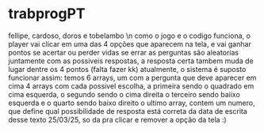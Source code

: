 # trabprogPT
fellipe, cardoso, doros e tobelambo \n
como o jogo e o codigo funciona, o player vai clicar em uma das 4 opções que aparecem na tela, e vai ganhar pontos se acertar ou perder vidas se errar
as perguntas são aleatorias juntamente com as possiveis respostas, a resposta certa tambem muda de lugar dentre os 4 pontos (falta fazer kk)
atualmente, o sistema é suposto funcionar assim:
temos 6 arrays, um com a pergunta que deve aparecer em cima
4 arrays com cada possivel escolha, a primeira sendo o quadrado em cima esquerda, o segundo sendo o cima direita
o terceiro sendo baiixo esquerda e o quarto sendo baixo direito
o ultimo array, contem um numero, que define qual possibilidade de resposta está correta
da data de escrita desse texto 25/03/25, so da pra clicar e remover a opção da tela :)

